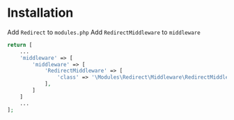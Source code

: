 # Installation

Add `Redirect` to `modules.php`
Add `RedirectMiddleware` to `middleware`

```php
return [
    ...
    'middleware' => [
        'middleware' => [
            'RedirectMiddleware' => [
                'class' => '\Modules\Redirect\Middleware\RedirectMiddleware'
            ],
        ]
    ]
    ...
];
```
